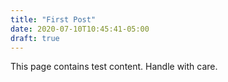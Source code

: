 ```yaml
---
title: "First Post"
date: 2020-07-10T10:45:41-05:00
draft: true
---
```


This page contains test content. Handle with care.
